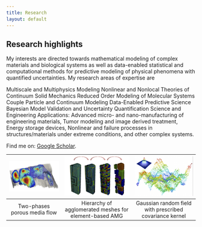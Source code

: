 ```yaml
---
title: Research 
layout: default
---
```


## Research highlights
My interests are directed towards mathematical modeling of complex materials and biological systems as well as data-enabled statistical and computational methods for predictive modeling of physical phenomena with quantified uncertainties.
My research areas of expertise are 

Multiscale and Multiphysics Modeling
Nonlinear and Nonlocal Theories of Continuum Solid Mechanics
Reduced Order Modeling of Molecular Systems
Couple Particle and Continuum Modeling
Data-Enabled Predictive Science
Bayesian Model Validation and Uncertainty Quantification
Science and Engineering Applications: 
Advanced micro- and nano-manufacturing of engineering materials, 
Tumor modeling and image derived treatment, 
Energy storage devices, 
Nonlinear and failure processes in structures/materials under extreme conditions, and other complex systems.

Find me on: [Google Scholar](https://scholar.google.com/citations?user=BAE0ndIAAAAJ&hl=en&oi=ao).

| ![Two-phases flow](images/research/two_phases.png) | ![AMGe](images/research/amge.png) | ![Random field](images/research/random_field.png) |
| :---: | :---: | :---:|
|Two-phases porous media flow | Hierarchy of agglomerated meshes for element-based AMG | Gaussian random field with prescribed covariance kernel |
